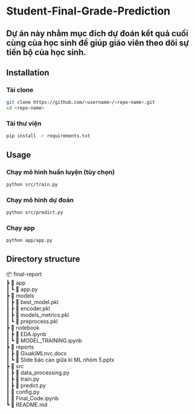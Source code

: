 # Student-Final-Grade-Prediction
## Dự án này nhằm mục đích dự đoán kết quả cuối cùng của học sinh để giúp giáo viên theo dõi sự tiến bộ của học sinh. 
## Installation  
### Tải clone
```bash
git clone https://github.com/<username>/<repo-name>.git
cd <repo-name>
```
### Tải thư viện
```bash
pip install -r requirements.txt
```
## Usage  
### Chạy mô hình huấn luyện (tùy chọn) 
```bash
python src/train.py
```
### Chạy mô hình dự đoán 
```bash
python src/predict.py
```
### Chạy app
```bash
python app/app.py
```
## Directory structure  
📦 final-report  
 ┣ 📂 app  
 ┃ ┗ 📜 app.py  
 ┣ 📂 models  
 ┃ ┣ 📜 best_model.pkl  
 ┃ ┣ 📜 encoder.pkl  
 ┃ ┣ 📜 models_metrics.pkl  
 ┃ ┗ 📜 preprocess.pkl  
 ┣ 📂 notebook  
 ┃ ┣ 📜 EDA.ipynb  
 ┃ ┗ 📜 MODEL_TRAINING.ipynb  
 ┣ 📂 reports  
 ┃ ┣ 📜 GiuakiMLnvc.docx  
 ┃ ┗ 📜 Slide báo cáo giữa kì ML nhóm 5.pptx  
 ┣ 📂 src  
 ┃ ┣ 📜 data_processing.py  
 ┃ ┣ 📜 train.py  
 ┃ ┣ 📜 predict.py  
 ┃ 📜 config.py  
 ┃ 📜 Final_Code.ipynb  
 ┗ 📜 README.md  


